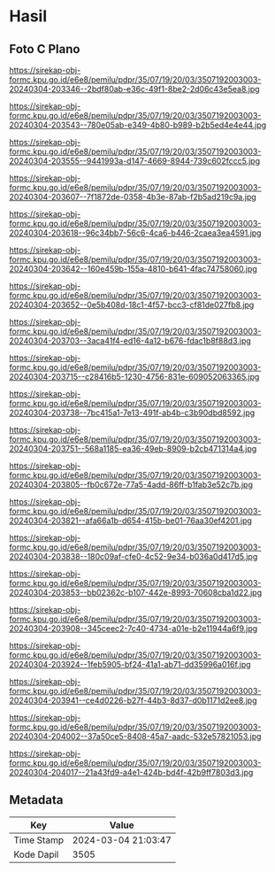 # Hasil

## Foto C Plano

https://sirekap-obj-formc.kpu.go.id/e6e8/pemilu/pdpr/35/07/19/20/03/3507192003003-20240304-203346--2bdf80ab-e36c-49f1-8be2-2d06c43e5ea8.jpg

https://sirekap-obj-formc.kpu.go.id/e6e8/pemilu/pdpr/35/07/19/20/03/3507192003003-20240304-203543--780e05ab-e349-4b80-b989-b2b5ed4e4e44.jpg

https://sirekap-obj-formc.kpu.go.id/e6e8/pemilu/pdpr/35/07/19/20/03/3507192003003-20240304-203555--9441993a-d147-4669-8944-739c602fccc5.jpg

https://sirekap-obj-formc.kpu.go.id/e6e8/pemilu/pdpr/35/07/19/20/03/3507192003003-20240304-203607--7f1872de-0358-4b3e-87ab-f2b5ad219c9a.jpg

https://sirekap-obj-formc.kpu.go.id/e6e8/pemilu/pdpr/35/07/19/20/03/3507192003003-20240304-203618--96c34bb7-56c6-4ca6-b446-2caea3ea4591.jpg

https://sirekap-obj-formc.kpu.go.id/e6e8/pemilu/pdpr/35/07/19/20/03/3507192003003-20240304-203642--160e459b-155a-4810-b641-4fac74758060.jpg

https://sirekap-obj-formc.kpu.go.id/e6e8/pemilu/pdpr/35/07/19/20/03/3507192003003-20240304-203652--0e5b408d-18c1-4f57-bcc3-cf81de027fb8.jpg

https://sirekap-obj-formc.kpu.go.id/e6e8/pemilu/pdpr/35/07/19/20/03/3507192003003-20240304-203703--3aca41f4-ed16-4a12-b676-fdac1b8f88d3.jpg

https://sirekap-obj-formc.kpu.go.id/e6e8/pemilu/pdpr/35/07/19/20/03/3507192003003-20240304-203715--c28416b5-1230-4756-831e-609052063365.jpg

https://sirekap-obj-formc.kpu.go.id/e6e8/pemilu/pdpr/35/07/19/20/03/3507192003003-20240304-203738--7bc415a1-7e13-491f-ab4b-c3b90dbd8592.jpg

https://sirekap-obj-formc.kpu.go.id/e6e8/pemilu/pdpr/35/07/19/20/03/3507192003003-20240304-203751--568a1185-ea36-49eb-8909-b2cb471314a4.jpg

https://sirekap-obj-formc.kpu.go.id/e6e8/pemilu/pdpr/35/07/19/20/03/3507192003003-20240304-203805--fb0c672e-77a5-4add-86ff-b1fab3e52c7b.jpg

https://sirekap-obj-formc.kpu.go.id/e6e8/pemilu/pdpr/35/07/19/20/03/3507192003003-20240304-203821--afa66a1b-d654-415b-be01-76aa30ef4201.jpg

https://sirekap-obj-formc.kpu.go.id/e6e8/pemilu/pdpr/35/07/19/20/03/3507192003003-20240304-203838--180c09af-cfe0-4c52-9e34-b036a0d417d5.jpg

https://sirekap-obj-formc.kpu.go.id/e6e8/pemilu/pdpr/35/07/19/20/03/3507192003003-20240304-203853--bb02362c-b107-442e-8993-70608cba1d22.jpg

https://sirekap-obj-formc.kpu.go.id/e6e8/pemilu/pdpr/35/07/19/20/03/3507192003003-20240304-203908--345ceec2-7c40-4734-a01e-b2e11944a6f9.jpg

https://sirekap-obj-formc.kpu.go.id/e6e8/pemilu/pdpr/35/07/19/20/03/3507192003003-20240304-203924--1feb5905-bf24-41a1-ab71-dd35996a016f.jpg

https://sirekap-obj-formc.kpu.go.id/e6e8/pemilu/pdpr/35/07/19/20/03/3507192003003-20240304-203941--ce4d0226-b27f-44b3-8d37-d0b1171d2ee8.jpg

https://sirekap-obj-formc.kpu.go.id/e6e8/pemilu/pdpr/35/07/19/20/03/3507192003003-20240304-204002--37a50ce5-8408-45a7-aadc-532e57821053.jpg

https://sirekap-obj-formc.kpu.go.id/e6e8/pemilu/pdpr/35/07/19/20/03/3507192003003-20240304-204017--21a43fd9-a4e1-424b-bd4f-42b9ff7803d3.jpg


## Metadata

| Key        | Value               |
| ---------- | ------------------- |
| Time Stamp | 2024-03-04 21:03:47 |
| Kode Dapil | 3505                |



